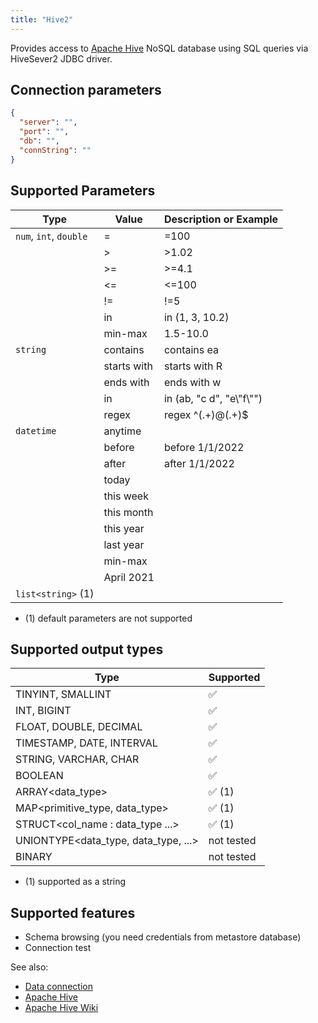 ```yaml
---
title: "Hive2"
---
```


Provides access to [Apache Hive](https://hive.apache.org/) NoSQL database using
SQL queries via HiveSever2 JDBC driver.

## Connection parameters

```json
{
  "server": "",
  "port": "",
  "db": "",
  "connString": ""
}
```

## Supported Parameters

| Type                   | Value       | Description or Example     |
|------------------------|-------------|----------------------------|
| `num`, `int`, `double` | =           | =100                       |
|                        | >           | >1.02                      |
|                        | >=          | >=4.1                      |
|                        | <=          | <=100                      |
|                        | !=          | !=5                        |
|                        | in          | in (1, 3, 10.2)            |
|                        | min-max     | 1.5-10.0                   |
| `string`               | contains    | contains ea                |
|                        | starts with | starts with R              |
|                        | ends with   | ends with w                |
|                        | in          | in (ab, "c d", "e\\"f\\"") |
|                        | regex       | regex ^(.+)@(.+)$          |
| `datetime`             | anytime     |                            |
|                        | before      | before 1/1/2022            |
|                        | after       | after 1/1/2022             |
|                        | today       |                            |
|                        | this week   |                            |
|                        | this month  |                            |
|                        | this year   |                            |
|                        | last year   |                            |
|                        | min-max     |                            |
|                        | April 2021  |                            |
| `list<string>` (1)     |             |                            |

* (1) default parameters are not supported

## Supported output types

| Type                                 | Supported              |
|--------------------------------------|------------------------|
| TINYINT, SMALLINT                    | :white_check_mark:     |
| INT, BIGINT                          | :white_check_mark:     |
| FLOAT, DOUBLE, DECIMAL               | :white_check_mark:     |
| TIMESTAMP, DATE, INTERVAL            | :white_check_mark:     |
| STRING, VARCHAR, CHAR                | :white_check_mark:     |
| BOOLEAN                              | :white_check_mark:     |
| ARRAY<data_type>                     | :white_check_mark: (1) |
| MAP<primitive_type, data_type>       | :white_check_mark: (1) |
| STRUCT<col_name : data_type  ...>    | :white_check_mark: (1) |
| UNIONTYPE<data_type, data_type, ...> | not tested             |
| BINARY                               | not tested             |

* (1) supported as a string

## Supported features

* Schema browsing (you need credentials from metastore database)
* Connection test

See also:

* [Data connection](../../access.md#data-connection)
* [Apache Hive](https://hive.apache.org/)
* [Apache Hive Wiki](https://en.wikipedia.org/wiki/Apache_Hive)
